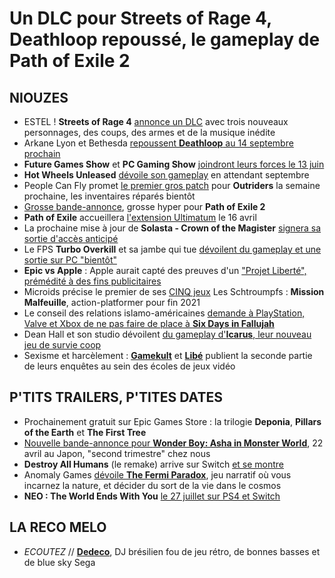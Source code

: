# Un DLC pour Streets of Rage 4, Deathloop repoussé, le gameplay de Path of Exile 2

## NIOUZES

- ESTEL ! **Streets of Rage 4** [annonce un DLC](https://www.youtube.com/watch?v=4LwwRrI-NY0) avec trois nouveaux personnages, des coups, des armes et de la musique inédite
- Arkane Lyon et Bethesda [repoussent **Deathloop** au 14 septembre prochain](https://twitter.com/deathloop/status/1380160144206626824)
- **Future Games Show** et **PC Gaming Show** [joindront leurs forces le 13 juin](https://www.pcgamer.com/the-pc-gaming-show-and-future-games-show-return-on-june-13/)
- **Hot Wheels Unleased** [dévoile son gameplay](https://www.youtube.com/watch?v=RCW_KYKOO64) en attendant septembre
- People Can Fly promet [le premier gros patch](https://www.gameinformer.com/2021/04/08/outriders-patch-and-player-appreciation-package-on-the-way) pour **Outriders** la semaine prochaine, les inventaires réparés bientôt
- [Grosse bande-annonce](https://www.youtube.com/watch?v=If7yS8UzScc), grosse hyper pour **Path of Exile 2**
- **Path of Exile** accueillera [l'extension Ultimatum](https://www.youtube.com/watch?v=u2RDpt3_jAo) le 16 avril
- La prochaine mise à jour de **Solasta - Crown of the Magister** [signera sa sortie d'accès anticipé](https://steamcommunity.com/app/1096530/eventcomments/3169946351433960469?snr=1_2108_9__2107)
- Le FPS **Turbo Overkill** et sa jambe qui tue [dévoilent du gameplay et une sortie sur PC "bientôt"](https://www.youtube.com/watch?v=varoEJiaxjo)
- **Epic vs Apple** : Apple aurait capté des preuves d'un ["Projet Liberté", prémédité à des fins publicitaires](https://www.cnet.com/news/apple-says-epics-fortnite-lawsuit-is-a-marketing-stunt-to-revive-flagging-interest-in-the-game/)
- Microids précise le premier de ses [CINQ jeux](https://www.gamekult.com/actualite/etes-vous-prets-pour-un-total-de-cinq-jeux-les-schtroumpfs-par-microids-3050837873.html) Les Schtroumpfs : **Mission Malfeuille**, action-platformer pour fin 2021
- Le conseil des relations islamo-américaines [demande à PlayStation, Valve et Xbox de ne pas faire de place à **Six Days in Fallujah**](https://www.pcgamer.com/muslim-advocacy-group-calls-on-valve-to-drop-six-days-in-fallujah-from-steam/)
- Dean Hall et son studio dévoilent [du gameplay d'**Icarus**, leur nouveau jeu de survie coop](https://www.youtube.com/watch?v=KPcxpy8v8vA)
- Sexisme et harcèlement : [**Gamekult**](https://www.gamekult.com/actualite/sexisme-harcelement-et-bro-culture-au-sein-des-ecoles-de-jeu-video-moi-je-me-fais-pas-diriger-par-une-fille-3050837861.html) et [**Libé**](https://www.liberation.fr/culture/jeux-video/ecoles-de-jeu-video-tu-ne-peux-pas-gerer-une-team-tes-une-femme-20210408_TKO7NGAYZNCGLK3G2PNRQQADLE/) publient la seconde partie de leurs enquêtes au sein des écoles de jeux vidéo

## P'TITS TRAILERS, P'TITES DATES

- Prochainement gratuit sur Epic Games Store : la trilogie **Deponia**, **Pillars of the Earth** et **The First Tree**
- [Nouvelle bande-annonce pour **Wonder Boy: Asha in Monster World**](https://www.youtube.com/watch?v=UlxOXihGP5A), 22 avril au Japon, "second trimestre" chez nous
- **Destroy All Humans** (le remake) arrive sur Switch [et se montre](https://www.youtube.com/watch?v=GFxrZ1srRKo)
- Anomaly Games [dévoile **The Fermi Paradox**](https://www.youtube.com/watch?v=j9PS8SXBET4), jeu narratif où vous incarnez la nature, et décider du sort de la vie dans le cosmos
- **NEO : The World Ends With You** [le 27 juillet sur PS4 et Switch](https://www.youtube.com/watch?v=xSVYX1FLMGQ)

## LA RECO MELO

- *ECOUTEZ* // [**Dedeco**](https://www.youtube.com/channel/UCqH-NZi0qLRxMxim8omhTPg), DJ brésilien fou de jeu rétro, de bonnes basses et de blue sky Sega
